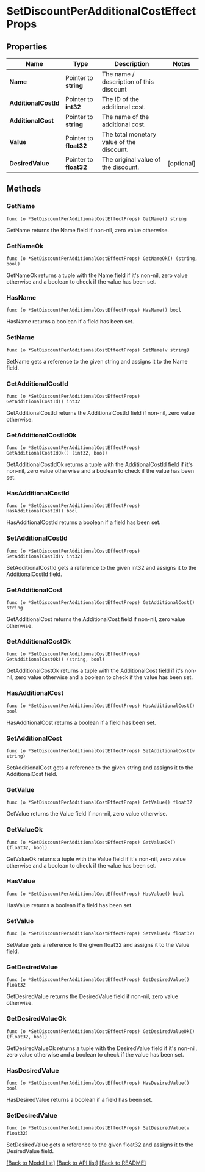 # SetDiscountPerAdditionalCostEffectProps

## Properties

Name | Type | Description | Notes
------------ | ------------- | ------------- | -------------
**Name** | Pointer to **string** | The name / description of this discount | 
**AdditionalCostId** | Pointer to **int32** | The ID of the additional cost. | 
**AdditionalCost** | Pointer to **string** | The name of the additional cost. | 
**Value** | Pointer to **float32** | The total monetary value of the discount. | 
**DesiredValue** | Pointer to **float32** | The original value of the discount. | [optional] 

## Methods

### GetName

`func (o *SetDiscountPerAdditionalCostEffectProps) GetName() string`

GetName returns the Name field if non-nil, zero value otherwise.

### GetNameOk

`func (o *SetDiscountPerAdditionalCostEffectProps) GetNameOk() (string, bool)`

GetNameOk returns a tuple with the Name field if it's non-nil, zero value otherwise
and a boolean to check if the value has been set.

### HasName

`func (o *SetDiscountPerAdditionalCostEffectProps) HasName() bool`

HasName returns a boolean if a field has been set.

### SetName

`func (o *SetDiscountPerAdditionalCostEffectProps) SetName(v string)`

SetName gets a reference to the given string and assigns it to the Name field.

### GetAdditionalCostId

`func (o *SetDiscountPerAdditionalCostEffectProps) GetAdditionalCostId() int32`

GetAdditionalCostId returns the AdditionalCostId field if non-nil, zero value otherwise.

### GetAdditionalCostIdOk

`func (o *SetDiscountPerAdditionalCostEffectProps) GetAdditionalCostIdOk() (int32, bool)`

GetAdditionalCostIdOk returns a tuple with the AdditionalCostId field if it's non-nil, zero value otherwise
and a boolean to check if the value has been set.

### HasAdditionalCostId

`func (o *SetDiscountPerAdditionalCostEffectProps) HasAdditionalCostId() bool`

HasAdditionalCostId returns a boolean if a field has been set.

### SetAdditionalCostId

`func (o *SetDiscountPerAdditionalCostEffectProps) SetAdditionalCostId(v int32)`

SetAdditionalCostId gets a reference to the given int32 and assigns it to the AdditionalCostId field.

### GetAdditionalCost

`func (o *SetDiscountPerAdditionalCostEffectProps) GetAdditionalCost() string`

GetAdditionalCost returns the AdditionalCost field if non-nil, zero value otherwise.

### GetAdditionalCostOk

`func (o *SetDiscountPerAdditionalCostEffectProps) GetAdditionalCostOk() (string, bool)`

GetAdditionalCostOk returns a tuple with the AdditionalCost field if it's non-nil, zero value otherwise
and a boolean to check if the value has been set.

### HasAdditionalCost

`func (o *SetDiscountPerAdditionalCostEffectProps) HasAdditionalCost() bool`

HasAdditionalCost returns a boolean if a field has been set.

### SetAdditionalCost

`func (o *SetDiscountPerAdditionalCostEffectProps) SetAdditionalCost(v string)`

SetAdditionalCost gets a reference to the given string and assigns it to the AdditionalCost field.

### GetValue

`func (o *SetDiscountPerAdditionalCostEffectProps) GetValue() float32`

GetValue returns the Value field if non-nil, zero value otherwise.

### GetValueOk

`func (o *SetDiscountPerAdditionalCostEffectProps) GetValueOk() (float32, bool)`

GetValueOk returns a tuple with the Value field if it's non-nil, zero value otherwise
and a boolean to check if the value has been set.

### HasValue

`func (o *SetDiscountPerAdditionalCostEffectProps) HasValue() bool`

HasValue returns a boolean if a field has been set.

### SetValue

`func (o *SetDiscountPerAdditionalCostEffectProps) SetValue(v float32)`

SetValue gets a reference to the given float32 and assigns it to the Value field.

### GetDesiredValue

`func (o *SetDiscountPerAdditionalCostEffectProps) GetDesiredValue() float32`

GetDesiredValue returns the DesiredValue field if non-nil, zero value otherwise.

### GetDesiredValueOk

`func (o *SetDiscountPerAdditionalCostEffectProps) GetDesiredValueOk() (float32, bool)`

GetDesiredValueOk returns a tuple with the DesiredValue field if it's non-nil, zero value otherwise
and a boolean to check if the value has been set.

### HasDesiredValue

`func (o *SetDiscountPerAdditionalCostEffectProps) HasDesiredValue() bool`

HasDesiredValue returns a boolean if a field has been set.

### SetDesiredValue

`func (o *SetDiscountPerAdditionalCostEffectProps) SetDesiredValue(v float32)`

SetDesiredValue gets a reference to the given float32 and assigns it to the DesiredValue field.


[[Back to Model list]](../README.md#documentation-for-models) [[Back to API list]](../README.md#documentation-for-api-endpoints) [[Back to README]](../README.md)



